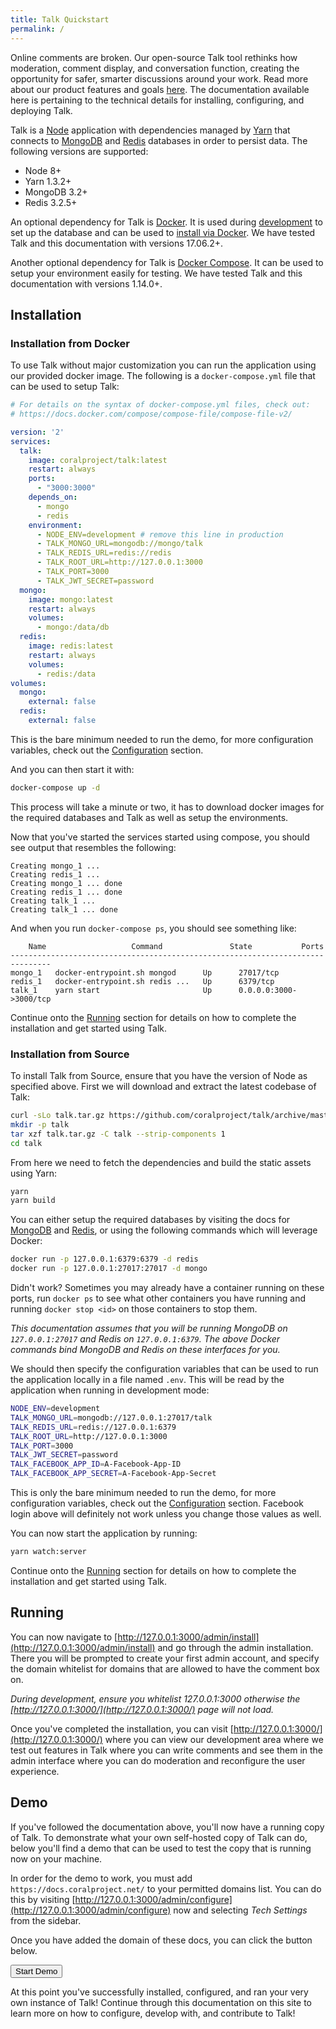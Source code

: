 ```yaml
---
title: Talk Quickstart
permalink: /
---
```


Online comments are broken. Our open-source Talk tool rethinks how moderation,
comment display, and conversation function, creating the opportunity for safer,
smarter discussions around your work. Read more about our product features and
goals [here](https://coralproject.net/products/talk.html). The
documentation available here is pertaining to the technical details for
installing, configuring, and deploying Talk.

Talk is a [Node](https://nodejs.org/) application with
dependencies managed by
[Yarn](https://yarnpkg.com/en/docs/install) that connects to
[MongoDB](https://docs.mongodb.com/manual/installation/) and
[Redis](https://redis.io/topics/quickstart) databases in order
to persist data. The following versions are supported:

- Node 8+
- Yarn 1.3.2+
- MongoDB 3.2+
- Redis 3.2.5+

An optional dependency for Talk is
[Docker](https://www.docker.com/community-edition#/download).
It is used during [development](#development) to set up the database and can be
used to [install via Docker](#installation-from-docker).  We have tested Talk
and this documentation with versions 17.06.2+.

Another optional dependency for Talk is
[Docker Compose](https://docs.docker.com/compose/install/). It
can be used to setup your environment easily for testing. We have tested Talk
and this documentation with versions 1.14.0+.

## Installation

### Installation from Docker

To use Talk without major customization you can run the application using our
provided docker image. The following is a `docker-compose.yml` file that can
be used to setup Talk:

```yml
# For details on the syntax of docker-compose.yml files, check out:
# https://docs.docker.com/compose/compose-file/compose-file-v2/

version: '2'
services:
  talk:
    image: coralproject/talk:latest
    restart: always
    ports:
      - "3000:3000"
    depends_on:
      - mongo
      - redis
    environment:
      - NODE_ENV=development # remove this line in production
      - TALK_MONGO_URL=mongodb://mongo/talk
      - TALK_REDIS_URL=redis://redis
      - TALK_ROOT_URL=http://127.0.0.1:3000
      - TALK_PORT=3000
      - TALK_JWT_SECRET=password
  mongo:
    image: mongo:latest
    restart: always
    volumes:
      - mongo:/data/db
  redis:
    image: redis:latest
    restart: always
    volumes:
      - redis:/data
volumes:
  mongo:
    external: false
  redis:
    external: false
```

This is the bare minimum needed to run the demo, for more configuration
variables, check out the [Configuration](./configuration/) section.


And you can then start it with:

```bash
docker-compose up -d
```

This process will take a minute or two, it has to download docker images for the
required databases and Talk as well as setup the environments.

Now that you've started the services started using compose, you should see
output that resembles the following:

```
Creating mongo_1 ...
Creating redis_1 ...
Creating mongo_1 ... done
Creating redis_1 ... done
Creating talk_1 ...
Creating talk_1 ... done
```


And when you run `docker-compose ps`, you should see something like:

```
    Name                   Command               State           Ports
-------------------------------------------------------------------------------
mongo_1   docker-entrypoint.sh mongod      Up      27017/tcp
redis_1   docker-entrypoint.sh redis ...   Up      6379/tcp
talk_1    yarn start                       Up      0.0.0.0:3000->3000/tcp
```


Continue onto the [Running](#running) section for details on how to complete the
installation and get started using Talk.

### Installation from Source

To install Talk from Source, ensure that you have the version of Node as
specified above. First we will download and extract the latest codebase of Talk:

```bash
curl -sLo talk.tar.gz https://github.com/coralproject/talk/archive/master.tar.gz
mkdir -p talk
tar xzf talk.tar.gz -C talk --strip-components 1
cd talk
```

From here we need to fetch the dependencies and build the static assets using
Yarn:

```bash
yarn
yarn build
```

You can either setup the required databases by visiting the docs for [MongoDB](https://docs.mongodb.com/manual/installation/) and
[Redis](https://redis.io/topics/quickstart), or using the following commands which will leverage Docker:

```bash
docker run -p 127.0.0.1:6379:6379 -d redis
docker run -p 127.0.0.1:27017:27017 -d mongo
```

Didn't work? Sometimes you may already have a container running on these ports,
run `docker ps` to see what other containers you have running and running
`docker stop <id>` on those containers to stop them.


_This documentation assumes that you will be running MongoDB on
`127.0.0.1:27017` and Redis on `127.0.0.1:6379`. The above Docker commands bind
MongoDB and Redis on these interfaces for you._

We should then specify the configuration variables that can be used to run the
application locally in a file named `.env`. This will be read by the application
when running in development mode:

```bash
NODE_ENV=development
TALK_MONGO_URL=mongodb://127.0.0.1:27017/talk
TALK_REDIS_URL=redis://127.0.0.1:6379
TALK_ROOT_URL=http://127.0.0.1:3000
TALK_PORT=3000
TALK_JWT_SECRET=password
TALK_FACEBOOK_APP_ID=A-Facebook-App-ID
TALK_FACEBOOK_APP_SECRET=A-Facebook-App-Secret
```

This is only the bare minimum needed to run the demo, for more configuration
variables, check out the [Configuration](./configuration/) section. Facebook login above
will definitely not work unless you change those values as well.


You can now start the application by running:

```bash
yarn watch:server
```

Continue onto the [Running](#running) section for details on how to complete the
installation and get started using Talk.

## Running

You can now navigate to
[http://127.0.0.1:3000/admin/install](http://127.0.0.1:3000/admin/install)
and go through the admin installation. There you will be prompted to create your
first admin account, and specify the domain whitelist for domains that are
allowed to have the comment box on.

_During development, ensure you whitelist 127.0.0.1:3000 otherwise the
[http://127.0.0.1:3000/](http://127.0.0.1:3000/) page will not
load._

Once you've completed the installation, you can visit
[http://127.0.0.1:3000/](http://127.0.0.1:3000/) where you can
view our development area where we test out features in Talk where you can write
comments and see them in the admin interface where you can do moderation and
reconfigure the user experience.

## Demo

If you've followed the documentation above, you'll now have a running copy of
Talk. To demonstrate what your own self-hosted copy of Talk can do, below
you'll find a demo that can be used to test the copy that is running now on your
machine.

In order for the demo to work, you must add
`https://docs.coralproject.net/` to your
permitted domains list. You can do this by visiting
[http://127.0.0.1:3000/admin/configure](http://127.0.0.1:3000/admin/configure)
now and selecting *Tech Settings* from the sidebar.

Once you have added the domain of these docs, you can click the button below.

<div class="demo">
  <button id="talk-demo-embed-button" type="button" class="btn btn-block btn-coral">Start Demo</button>
  <div class="alert" role="alert"></div>
  <div class="mount"></div>
</div>

At this point you've successfully installed, configured, and ran your very own
instance of Talk! Continue through this documentation on this site to learn more
on how to configure, develop with, and contribute to Talk!
